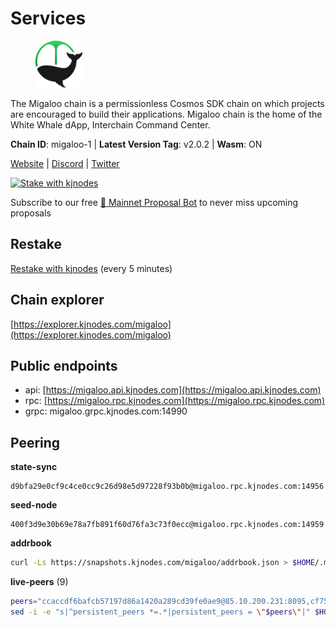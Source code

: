 # Services

<figure><img src="https://raw.githubusercontent.com/kj89/cosmos-images/main/logos/migaloo.png" alt=""><figcaption></figcaption></figure>

The Migaloo chain is a permissionless Cosmos SDK chain on which  projects are encouraged to build their applications. Migaloo chain  is the home of the White Whale dApp, Interchain Command Center.

**Chain ID**: migaloo-1 | **Latest Version Tag**: v2.0.2 | **Wasm**: ON

[Website](https://whitewhale.money) | [Discord](https://discord.gg/AyvcgD4jy3) | [Twitter](https://twitter.com/WhiteWhaleDefi)

[![Stake with kjnodes](https://i.ibb.co/cr44Q8j/button-stake-with-kjnodes.png)](https://restake.app/migaloo/migaloovaloper1jxtgnfw3tatfh90ju9j76dfrt3yea0zw2vnr8v)

Subscribe to our free [🤖 Mainnet Proposal Bot](https://t.me/kjnodes_proposal_bot) to never miss upcoming proposals

## Restake

[Restake with kjnodes](https://restake.app/migaloo/migaloovaloper1jxtgnfw3tatfh90ju9j76dfrt3yea0zw2vnr8v) (every 5 minutes)
## Chain explorer
[https://explorer.kjnodes.com/migaloo](https://explorer.kjnodes.com/migaloo)

## Public endpoints

* api: [https://migaloo.api.kjnodes.com](https://migaloo.api.kjnodes.com)
* rpc: [https://migaloo.rpc.kjnodes.com](https://migaloo.rpc.kjnodes.com)
* grpc: migaloo.grpc.kjnodes.com:14990

## Peering

**state-sync**

```text
d9bfa29e0cf9c4ce0cc9c26d98e5d97228f93b0b@migaloo.rpc.kjnodes.com:14956
```

**seed-node**

```text
400f3d9e30b69e78a7fb891f60d76fa3c73f0ecc@migaloo.rpc.kjnodes.com:14959
```

**addrbook**
```bash
curl -Ls https://snapshots.kjnodes.com/migaloo/addrbook.json > $HOME/.migalood/config/addrbook.json
```

**live-peers** (9)
```bash
peers="ccaccdf6bafcb57197d86a1420a289cd39fe0ae9@85.10.200.231:8095,cf75b4e7c27d950181964e99bab6c7aaf330a312@85.214.64.99:26956,dfe5f91f824880e19d47475546d9874e0f2cea8c@5.79.74.229:8095,81eefc4de6acec31ccdd519d53270be024e4fe68@51.210.223.186:7095,9780ea85f4d0f4cb5ebca14992ce11ebe1982d35@188.172.229.26:26656,80be85c4980deccaa2fbd710029f0eb660dadf9a@51.81.16.186:26656,d9bfa29e0cf9c4ce0cc9c26d98e5d97228f93b0b@65.109.88.38:14956,462a37ca052c4d058e505959393574045dce9489@116.202.36.240:20756,6c42aacf3939d503bad695d86108d214680e04a8@144.76.175.189:20756"
sed -i -e "s|^persistent_peers *=.*|persistent_peers = \"$peers\"|" $HOME/.migalood/config/config.toml
```
